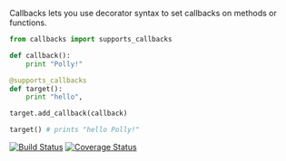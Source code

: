 Callbacks lets you use decorator syntax to set callbacks on methods or functions.

```python
from callbacks import supports_callbacks

def callback():
    print "Polly!"

@supports_callbacks
def target():
    print "hello",

target.add_callback(callback)

target() # prints "hello Polly!"
```

[![Build Status](https://secure.travis-ci.org/davidlmorton/callbacks.svg?branch=master)](https://travis-ci.org/davidlmorton/callbacks)
[![Coverage Status](https://img.shields.io/coveralls/davidlmorton/callbacks.svg)](https://coveralls.io/r/davidlmorton/callbacks)

